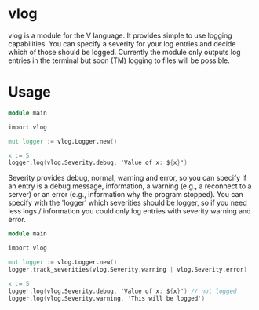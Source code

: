 # vlog

vlog is a module for the V language. It provides simple to use logging capabilities.
You can specify a severity for your log entries and decide which of those should be logged.
Currently the module only outputs log entries in the terminal but soon (TM) logging to files will be possible.

# Usage

```v
module main

import vlog

mut logger := vlog.Logger.new()

x := 5
logger.log(vlog.Severity.debug, 'Value of x: ${x}')
```

Severity provides debug, normal, warning and error, so you can specify if an entry is a debug message, information, a warning (e.g., a reconnect to a server) or an error (e.g., information why the program stopped).
You can specify with the 'logger' which severities should be logger, so if you need less logs / information you could only log entries with severity warning and error.

```v
module main

import vlog

mut logger := vlog.Logger.new()
logger.track_severities(vlog.Severity.warning | vlog.Severity.error)

x := 5
logger.log(vlog.Severity.debug, 'Value of x: ${x}') // not logged
logger.log(vlog.Severity.warning, 'This will be logged')
```
